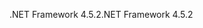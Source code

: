 <span data-ttu-id="c9435-101">.NET Framework 4.5.2</span><span class="sxs-lookup"><span data-stu-id="c9435-101">.NET Framework 4.5.2</span></span>